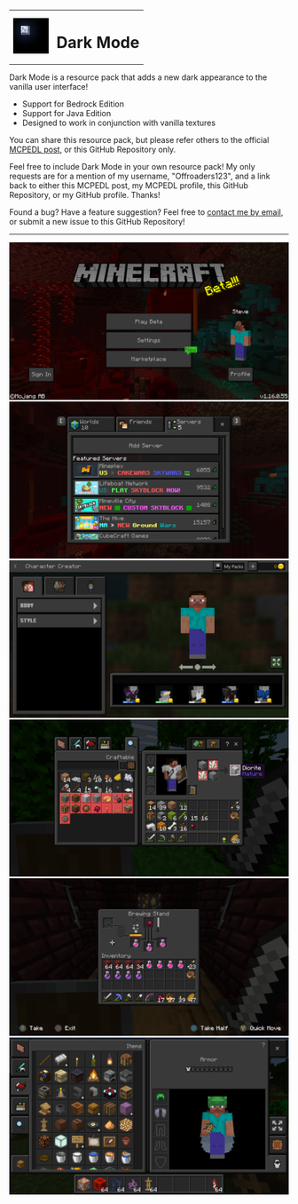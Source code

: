 <table>
  <tr>
    <td>
      <img width="64" src="resources/icon-512.png">
    </td>
    <td>
      <h1>Dark Mode</h1>
    </td>
  </tr>
</table>

Dark Mode is a resource pack that adds a new dark appearance to the vanilla user interface!

* Support for Bedrock Edition
* Support for Java Edition
* Designed to work in conjunction with vanilla textures

You can share this resource pack, but please refer others to the official [MCPEDL post](https://mcpedl.com/dark-mode-resource-pack/), or this GitHub Repository only.

Feel free to include Dark Mode in your own resource pack! My only requests are for a mention of my username, "Offroaders123", and a link back to either this MCPEDL post, my MCPEDL profile, this GitHub Repository, or my GitHub profile. Thanks!

Found a bug? Have a feature suggestion? Feel free to [contact me by email](mailto:offroaders123@gmail.com), or submit a new issue to this GitHub Repository!

---

<img src="resources/screenshots-bedrock/screenshot_0.png">
<img src="resources/screenshots-bedrock/screenshot_1.png">
<img src="resources/screenshots-bedrock/screenshot_2.png">
<img src="resources/screenshots-bedrock/screenshot_3.png">
<img src="resources/screenshots-bedrock/screenshot_4.png">
<img src="resources/screenshots-bedrock/screenshot_5.png">
